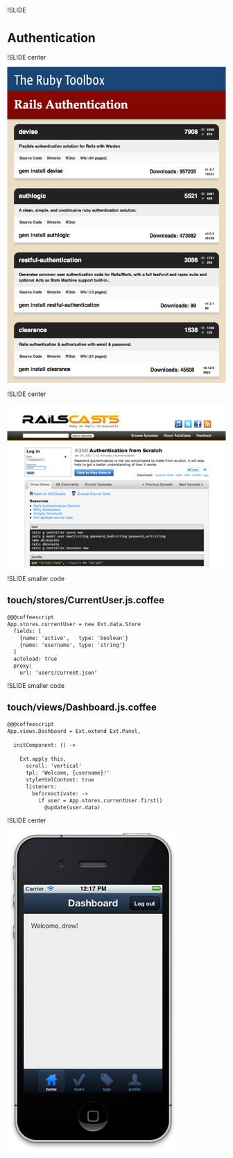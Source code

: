 !SLIDE

# Authentication

!SLIDE center

[![A list of plugins for rails authentication](../images/rails-authentication-toolbox.png)](https://www.ruby-toolbox.com/categories/rails_authentication)

!SLIDE center

[![Railscasts episode 250](../images/railscasts-auth.png)](http://railscasts.com/episodes/250-authentication-from-scratch)

!SLIDE smaller code

## touch/stores/CurrentUser.js.coffee

    @@@coffeescript
    App.stores.currentUser = new Ext.data.Store
      fields: [
        {name: 'active',   type: 'boolean'}
        {name: 'username', type: 'string'}
      ]
      autoload: true
      proxy:
        url: 'users/current.json'

!SLIDE smaller code

## touch/views/Dashboard.js.coffee

    @@@coffeescript
    App.views.Dashboard = Ext.extend Ext.Panel,

      initComponent: () ->

        Ext.apply this,
          scroll: 'vertical'
          tpl: 'Welcome, {username}!'
          styleHtmlContent: true
          listeners:
            beforeactivate: ->
              if user = App.stores.currentUser.first()
                @update(user.data)

!SLIDE center

![](../images/welcome-message.png)
